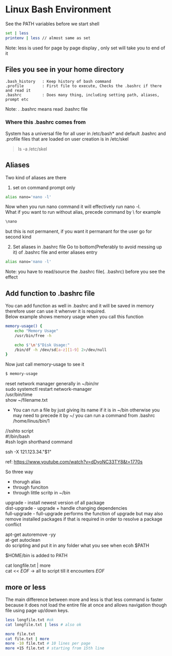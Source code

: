 # Linux Bash Environment
See the PATH variables before we start shell
```sh
set | less 
printenv | less // almost same as set
```
Note: less is used for page by page display , only set will take you to end of it 

## Files you see in your home directory
```
.bash_history   : Keep history of bash command
.profile        : First file to execute, Checks the .bashrc if there and read it
.bashrc         : Does many thing, including setting path, aliases, prompt etc
```
Note: . .bashrc means read .bashrc file

### Where this .bashrc comes from 
System has a universal file for all user in /etc/bash* and default .bashrc and .profile files that are loaded on user creation is in /etc/skel  
> ls -a /etc/skel 

## Aliases 
Two kind of aliases are there
1. set on command prompt only
```sh
alias nano='nano -l' 
```
Now when you run nano command it will effectively run nano -l.  
What if you want to run without alias, precede command by \ for example
```sh
\nano
```
but this is not permanent, if you want it permanant for the user go for second kind

2. Set aliases in .bashrc file
Go to bottom(Preferably to avoid messing up it) of .bashrc file and enter aliases entry
```sh
alias nano='nano -l' 
```
Note: you have to read/source the .bashrc file(. .bashrc) before you see the effect

## Add function to .bashrc file 

You can add function as well in .bashrc and it will be saved in memory therefore user can use it whenver it is required.  
Below example shows memory usage when you call this function
```sh
memory-usage() {
    echo "Memory Usage"
    /usr/bin/free -h

    echo $'\n'$"Disk Usage:"
    /bin/df -h /dev/sd[a-z][1-9] 2>/dev/null
}
```
Now just call memory-usage to see it
```sh
$ memory-usage
```
reset network manager generally in ~/bin/nr  
sudo systemctl restart network-manager   
/usr/bin/time  
show ~/filename.txt
-  You can run a file by just giving its name if it is in ~/bin otherwise you may need to precede it by ~/
you can run a command from .bashrc
/home/linus/bin/1

//sshto
script  
#!/bin/bash  
#ssh login shorthand command   

ssh -X 121.123.34."$1"

ref: https://www.youtube.com/watch?v=dDyoNC33TY8&t=1770s


So three way
- thorugh alias
- through funciton 
- through little scritp in ~/bin


upgrade - install newest version of all package  
dist-upgrade - upgrade + handle changing dependencies  
full-upgrade - full-upgrade performs the function of upgrade but may also remove installed packages if that is required in order to resolve a package conflict

apt-get autoremove -yy  
at-get autoclean  
do scripting and put it in any folder what you see when ecoh $PATH

$HOME/bin is added to PATH 

cat longfile.txt | more  
cat << _EOF_ -> all to script till it encounters _EOF_

## more or less
The main difference between more and less is that less command is faster because it does not load the entire file at once and allows navigation though file using page up/down keys.    

```sh
less longfile.txt #ok  
cat longfile.txt | less # also ok

more file.txt  
cat file.txt | more  
more -10 file.txt # 10 lines per page  
more +15 file.txt # starting from 15th line  
```
